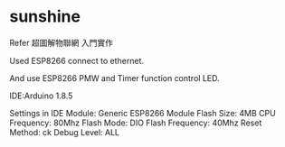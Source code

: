 # sunshine

Refer 超圖解物聯網 入門實作

Used ESP8266 connect to ethernet.

And use ESP8266 PMW and Timer function control LED.

IDE:Arduino 1.8.5

Settings in IDE
Module: Generic ESP8266 Module
Flash Size: 4MB
CPU Frequency:	80Mhz
Flash Mode:	DIO
Flash Frequency:	40Mhz
Reset Method:	ck
Debug Level: ALL

